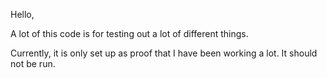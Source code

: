 Hello,

  A lot of this code is for testing out a lot of different things. 

  Currently, it is only set up as proof that I have been working a lot.
  It should not be run.
